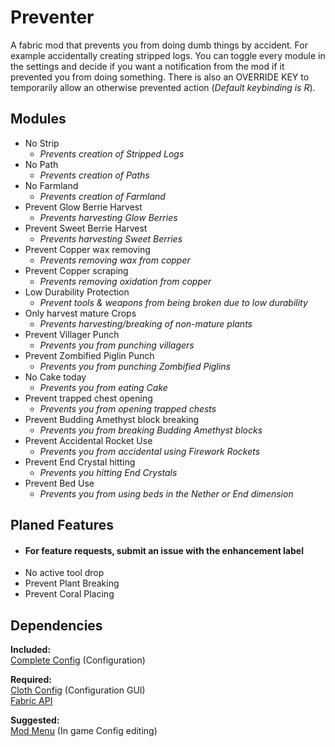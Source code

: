 # Preventer

A fabric mod that prevents you from doing dumb things by accident.
For example accidentally creating stripped logs.
You can toggle every module in the settings and decide if 
you want a notification from the mod if it prevented you from doing something.
There is also an OVERRIDE KEY to temporarily allow an otherwise prevented action (_Default keybinding is R_).

## **Modules**
- No Strip
  - _Prevents creation of Stripped Logs_
- No Path
  - _Prevents creation of Paths_
- No Farmland
  - _Prevents creation of Farmland_
- Prevent Glow Berrie Harvest
  - _Prevents harvesting Glow Berries_
- Prevent Sweet Berrie Harvest
  - _Prevents harvesting Sweet Berries_
- Prevent Copper wax removing
  - _Prevents removing wax from copper_
- Prevent Copper scraping
  - _Prevents removing oxidation from copper_
- Low Durability Protection
  - _Prevent tools & weapons from being broken due to low durability_
- Only harvest mature Crops
  - _Prevents harvesting/breaking of non-mature plants_
- Prevent Villager Punch
  - _Prevents you from punching villagers_
- Prevent Zombified Piglin Punch
  - _Prevents you from punching Zombified Piglins_
- No Cake today
  - _Prevents you from eating Cake_
- Prevent trapped chest opening
  - _Prevents you from opening trapped chests_
- Prevent Budding Amethyst block breaking
  - _Prevents you from breaking Budding Amethyst blocks_
- Prevent Accidental Rocket Use
  - _Prevents you from accidental using Firework Rockets_
- Prevent End Crystal hitting
  - _Prevents you hitting End Crystals_
- Prevent Bed Use
  - _Prevents you from using beds in the Nether or End dimension_

## Planed Features
- #### For feature requests, submit an issue with the enhancement label
- No active tool drop
- Prevent Plant Breaking
- Prevent Coral Placing


## Dependencies
**Included:**  
[Complete Config](https://gitlab.com/Lortseam/completeconfig) (Configuration)

**Required:**  
[Cloth Config](https://github.com/shedaniel/cloth-config) (Configuration GUI)  
[Fabric API](https://github.com/FabricMC/fabric)

**Suggested:**  
[Mod Menu](https://github.com/TerraformersMC/ModMenu) (In game Config editing)
